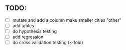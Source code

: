 ## TODO: 
- [ ] mutate and add a column make smaller cities "other"
- [ ] add tables 
- [ ] do hypothesis testing
- [ ] add regression
- [ ] do cross validation testing (k-fold)